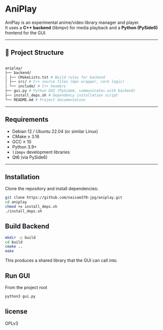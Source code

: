 # AniPlay

AniPlay is an experimental anime/video library manager and player.  
It uses a **C++ backend** (libmpv) for media playback and a **Python (PySide6)** frontend for the GUI.  

---

## 📂 Project Structure
```sh

aniplay/
├── backend/
│ ├── CMakeLists.txt # Build rules for backend
│ ├── src/ # C++ source files (mpv wrapper, core logic)
│ └── include/ # C++ headers
├── gui.py # Python GUI (PySide6, communicates with backend)
├── install_deps.sh # Dependency installation script
└── README.md # Project documentation
```

---

## Requirements

- Debian 12 / Ubuntu 22.04 (or similar Linux)
- CMake ≥ 3.16
- GCC ≥ 10
- Python 3.9+
- `libmpv` development libraries
- Qt6 (via PySide6)

---

## Installation

Clone the repository and install dependencies:

```bash
git clone https://github.com/naisam370-jpg/aniplay.git
cd aniplay
chmod +x install_deps.sh
./install_deps.sh
```
## Build Backend
```bash
mkdir -p build
cd build
cmake ..
make
```
This produces a shared library that the GUI can call into.
## Run GUI
From the project root
```bash
python3 gui.py
```
## license 
GPLv3